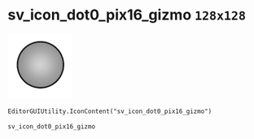 # sv_icon_dot0_pix16_gizmo `128x128`
<img src="/img/sv_icon_dot0_pix16_gizmo.png" width=128 height=128>

``` CSharp
EditorGUIUtility.IconContent("sv_icon_dot0_pix16_gizmo")
```
```
sv_icon_dot0_pix16_gizmo
```
